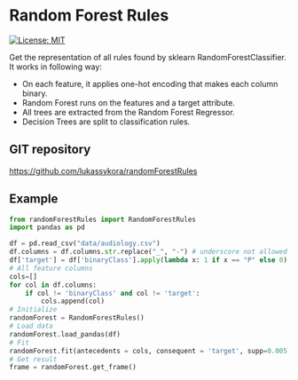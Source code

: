 # Random Forest Rules
 [![License: MIT](https://img.shields.io/badge/License-MIT-yellow.svg)](https://opensource.org/licenses/MIT)

Get the representation of all rules found by sklearn RandomForestClassifier. It works in following way:

- On each feature, it applies one-hot encoding that makes each column binary.
- Random Forest runs on the features and a target attribute.
- All trees are extracted from the Random Forest Regressor.
- Decision Trees are split to classification rules.


## GIT repository

https://github.com/lukassykora/randomForestRules

## Example
```python
from randomForestRules import RandomForestRules
import pandas as pd

df = pd.read_csv("data/audiology.csv")
df.columns = df.columns.str.replace("_", "-") # underscore not allowed
df['target'] = df['binaryClass'].apply(lambda x: 1 if x == "P" else 0) # target musts be numerical
# All feature columns
cols=[]
for col in df.columns:
    if col != 'binaryClass' and col != 'target':
        cols.append(col)
# Initialize
randomForest = RandomForestRules()
# Load data
randomForest.load_pandas(df)
# Fit
randomForest.fit(antecedents = cols, consequent = 'target', supp=0.005, conf=50)
# Get result
frame = randomForest.get_frame()
```
